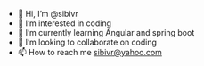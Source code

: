 - 👋 Hi, I’m @sibivr
- 👀 I’m interested in coding
- 🌱 I’m currently learning Angular and spring boot
- 💞️ I’m looking to collaborate on coding
- 📫 How to reach me sibivr@yahoo.com

<!---
sibivr/sibivr is a ✨ special ✨ repository because its `README.md` (this file) appears on your GitHub profile.
You can click the Preview link to take a look at your changes.
--->
